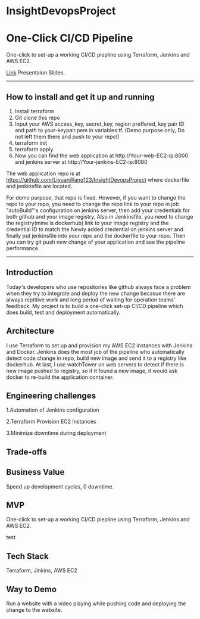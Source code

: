 # InsightDevopsProject

# One-Click CI/CD Pipeline

One-click to set-up a working CI/CD piepline using Terraform, Jenkins and AWS EC2.

[Link](#) Presentaion Slides.

<hr/>

## How to install and get it up and running
1. Install terraform
2. Git clone this repo
3. Input your AWS access_key, secret_key, region preffered, key pair ID and path to your-keypair.pem in variables.tf. (Demo purpose only, Do not left them there and push to your repo!)
4. terraform init
5. terraform apply
6. Now you can find the web application at http://Your-web-EC2-ip:8000 and jenkins server at http://Your-jenkins-EC2-ip:8080


The web application repo is at https://github.com/LiyuanWang123/InsightDevopsProject where dockerfile and jenkinsfile are located.


For demo purpose, that repo is fixed. However, if you want to change the repo to your repo, you need to change the repo link to your repo in job "autoBuild"'s configuration on jenkins server, then add your credentials for both github and your image registry. Also in Jenkinsfile, you need to change the registry(mine is dockerhub) link to your image registry and the credential ID to match the Newly added credential on jenkins server and finally put jenkinsfile into your repo and the dockerfile to your repo. Then you can try git push new change of your application and see the pipeline performance. 



<hr/>

## Introduction

Today's developers who use repositories like github always face a problem when they try to integrate and deploy the new change becasue there are always reptitive work and long period of waiting for operation teams' feedback. My project is to build a one-click set-up CI/CD pipeline which does build, test and deployment automatically. 

## Architecture

I use Terraform to set up and provision my AWS EC2 instances with Jenkins and Docker. Jenkins does the most job of the pipeline who automatically detect code change in repo, build new image and send it to a registry like dockerhub. At last, I use watchTower on web servers to detect if there is new image pushed to registry, so if it found a new image, it would ask docker to re-build the application container.

## Engineering challenges

1.Automation of Jenkins configuration

2.Terraform Provision EC2 Instances

3.Minimize downtime during deployment

## Trade-offs


## Business Value 

Speed up development cycles, 0 downtime.

## MVP

One-click to set-up a working CI/CD piepline using Terraform, Jenkins and AWS EC2.

test

## Tech Stack

Terraform, Jinkins, AWS EC2

## Way to Demo

Run a website with a video playing while pushing code and deploying the change to the website.

